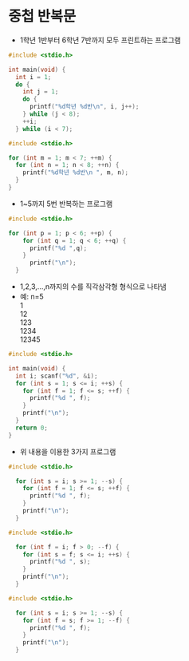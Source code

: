 # 중첩 반복문

* 1학년 1반부터 6학년 7반까지 모두 프린트하는 프로그램
```c
#include <stdio.h>

int main(void) {
  int i = 1;
  do {
    int j = 1;
    do {
      printf("%d학년 %d반\n", i, j++);
    } while (j < 8);
    ++i;
  } while (i < 7);
  ```
  ```c
#include <stdio.h>

 for (int m = 1; m < 7; ++m) {
    for (int n = 1; n < 8; ++n) {
      printf("%d학년 %d반\n ", m, n);
    }
  }
```
* 1~5까지 5번 반복하는 프로그램
```c
#include <stdio.h>

for (int p = 1; p < 6; ++p) {
    for (int q = 1; q < 6; ++q) {
      printf("%d ",q);
    }
      printf("\n");
  }
```
* 1,2,3,...,n까지의 수를 직각삼각형 형식으로 나타냄  
* 예: n=5  
1  
12  
123  
1234  
12345  
```c
#include <stdio.h>

int main(void) {
  int i; scanf("%d", &i);
  for (int s = 1; s <= i; ++s) {
    for (int f = 1; f <= s; ++f) {
      printf("%d ", f);
    }
    printf("\n");
  }
  return 0;
}
```
* 위 내용을 이용한 3가지 프로그램
```c
#include <stdio.h>

  for (int s = i; s >= 1; --s) {
    for (int f = 1; f <= s; ++f) {
      printf("%d ", f);
    }
    printf("\n");
  }
```
```c
#include <stdio.h>

  for (int f = i; f > 0; --f) {
    for (int s = f; s <= i; ++s) {
      printf("%d ", s);
    }
    printf("\n");
  }
```
```c
#include <stdio.h>

  for (int s = i; s >= 1; --s) {
    for (int f = s; f >= 1; --f) {
      printf("%d ", f);
    }
    printf("\n");
  }
```
